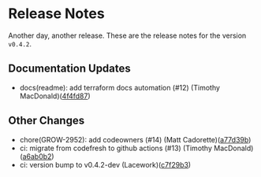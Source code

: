 # Release Notes
Another day, another release. These are the release notes for the version `v0.4.2`.

## Documentation Updates
* docs(readme): add terraform docs automation (#12) (Timothy MacDonald)([4f4fd87](https://github.com/lacework/terraform-aws-alerts-to-s3/commit/4f4fd8739e5aeb82d012c0c2ff3408b247cda4b7))
## Other Changes
* chore(GROW-2952): add codeowners (#14) (Matt Cadorette)([a77d39b](https://github.com/lacework/terraform-aws-alerts-to-s3/commit/a77d39bf11aa23c328a7f6490228a02e90497ba7))
* ci: migrate from codefresh to github actions (#13) (Timothy MacDonald)([a6ab0b2](https://github.com/lacework/terraform-aws-alerts-to-s3/commit/a6ab0b23a31f401af7b35aa4d4594f4413510e18))
* ci: version bump to v0.4.2-dev (Lacework)([c7f29b3](https://github.com/lacework/terraform-aws-alerts-to-s3/commit/c7f29b3f4fa284a198c8fe49828d895826c0e9a4))
